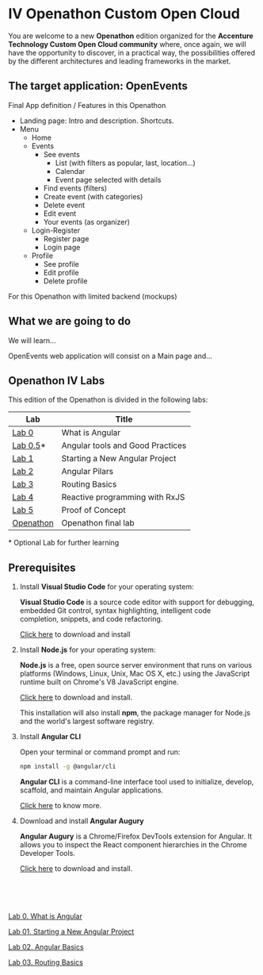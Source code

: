 # IV Openathon Custom Open Cloud

You are welcome to a new **Openathon** edition organized for the
**Accenture Technology Custom Open Cloud community** where, once
again, we will have the opportunity to discover, in a practical way,
the possibilities offered by the different architectures and leading
frameworks in the market.


## The target application: OpenEvents
Final App definition / Features in this Openathon

* Landing page: Intro and description. Shortcuts.
* Menu
  * Home
  * Events 
    * See events
      * List (with filters as popular, last, location…)
      * Calendar
      * Event page selected with details 
    * Find events (filters) 
    * Create event (with categories) 
    * Delete event 
    * Edit event 
    * Your events (as organizer) 
  * Login-Register 
    * Register page 
    * Login page 
  * Profile 
    * See profile 
    * Edit profile 
    * Delete profile

For this Openathon with limited backend (mockups)



## What we are going to do

We will learn...

OpenEvents web application will consist on a Main page and...



## Openathon IV Labs

This edition of the Openathon is divided in the following labs:

| Lab                                 | Title                                      |
|-------------------------------------|--------------------------------------------|
| [Lab 0](/lab-0)                | What is Angular                            |
| [Lab 0.5](/lab-0.5)*            | Angular tools and Good Practices           |
| [Lab 1](/lab-01)                | Starting a New Angular Project             |
| [Lab 2](/lab-02)                | Angular Pilars                             |
| [Lab 3](/lab-03)                | Routing Basics                            |
| [Lab 4](/lab-04)                | Reactive programming with RxJS             |
| [Lab 5](/lab-05)                | Proof of Concept                           |
| [Openathon](/openathon/final)       | Openathon final lab                        |


\* Optional Lab for further learning

## Prerequisites

1. Install **Visual Studio Code** for your operating system:

    **Visual Studio Code** is a source code editor with support
    for debugging, embedded Git control, syntax
    highlighting, intelligent code completion, snippets, and code
    refactoring.

    [Click here](https://code.visualstudio.com/) to download and install

2. Install **Node.js** for your operating system:

    **Node.js** is a free, open source server environment that runs on
    various platforms (Windows, Linux, Unix, Mac OS X, etc.) using
    the JavaScript runtime built on Chrome's V8 JavaScript engine.

    [Click here](https://nodejs.org/en/download/) to download and install.

    This installation will also install **npm**, the package manager
    for Node.js and the world's largest software registry.


3. Install **Angular CLI**

    Open your terminal or command prompt and run:

    ```sh
    npm install -g @angular/cli
    ```

    **Angular CLI** is a command-line interface tool used to initialize, develop, scaffold, and maintain Angular applications.

    [Click here](https://cli.angular.io/) to know more.

5. Download and install **Angular Augury**

    **Angular Augury** is a Chrome/Firefox DevTools extension for Angular. It allows you to inspect the
    React component hierarchies in the Chrome Developer Tools.

    [Click here](https://augury.rangle.io/) to download and install.

<br/>
<br/>
<br/>

[Lab 0. What is Angular](./lab-0)

[Lab 01. Starting a New Angular Project](./lab-01)

[Lab 02. Angular Basics](./lab-02)

[Lab 03. Routing Basics](./lab-03)